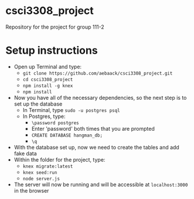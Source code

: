 # csci3308_project
Repository for the project for group 111-2

# Setup instructions
* Open up Terminal and type:
  * `git clone https://github.com/aebaack/csci3308_project.git`
  * `cd csci3308_project`
  * `npm install -g knex`
  * `npm install`
* Now you have all of the necessary dependencies, so the next step is to set up the database
  * In Terminal, type `sudo -u postgres psql`
  * In Postgres, type:
    * `\password postgres`
    * Enter 'password' both times that you are prompted
    * `CREATE DATABASE hangman_db;`
    * `\q`
* With the database set up, now we need to create the tables and add fake data
* Within the folder for the project, type:
  * `knex migrate:latest`
  * `knex seed:run`
  * `node server.js`
* The server will now be running and will be accessible at `localhost:3000` in the browser
